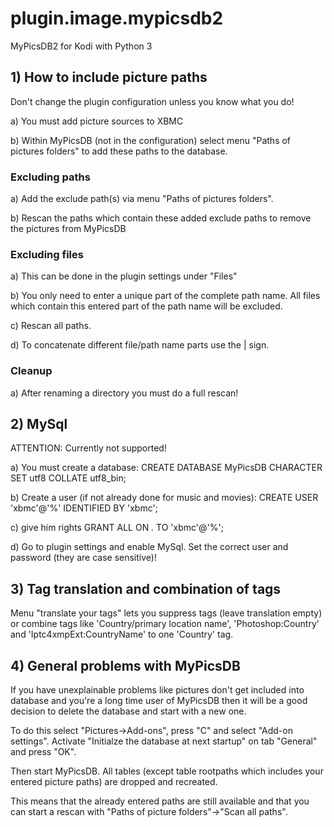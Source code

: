 # plugin.image.mypicsdb2
MyPicsDB2 for Kodi with Python 3

## 1) How to include picture paths
Don't change the plugin configuration unless you know what you do!

a) You must add picture sources to XBMC

b) Within MyPicsDB (not in the configuration) select menu "Paths of pictures folders" to add these paths to the database.

### Excluding paths

a) Add the exclude path(s) via menu "Paths of pictures folders".

b) Rescan the paths which contain these added exclude paths to remove the pictures from MyPicsDB

### Excluding files

a) This can be done in the plugin settings under "Files"

b) You only need to enter a unique part of the complete path name. All files which contain this entered part of the path name will be excluded.

c) Rescan all paths.

d) To concatenate different file/path name parts use the | sign.

### Cleanup

a) After renaming a directory you must do a full rescan!

## 2) MySql

ATTENTION: Currently not supported!

a) You must create a database:
CREATE DATABASE MyPicsDB CHARACTER SET utf8 COLLATE utf8_bin;

b) Create a user (if not already done for music and movies):
CREATE USER 'xbmc'@'%' IDENTIFIED BY 'xbmc';

c) give him rights
GRANT ALL ON *.* TO 'xbmc'@'%';

d) Go to plugin settings and enable MySql. Set the correct user and password (they are case sensitive)!


## 3) Tag translation and combination of tags
Menu "translate your tags" lets you suppress tags (leave translation empty) or combine tags like 'Country/primary location name', 'Photoshop:Country' and 'Iptc4xmpExt:CountryName' to one 'Country' tag. 


## 4) General problems with MyPicsDB
If you have unexplainable problems like pictures don't get included into database and you're a long time user of MyPicsDB then it will be a good decision to delete the database and start with a new one.

To do this select "Pictures->Add-ons", press "C" and select "Add-on settings". 
Activate "Initialze the database at next startup" on tab "General" and press "OK".

Then start MyPicsDB. 
All tables (except table rootpaths which includes your entered picture paths) are dropped and recreated. 

This means that the already entered paths are still available and that you can start a rescan with "Paths of picture folders"->"Scan all paths". 


